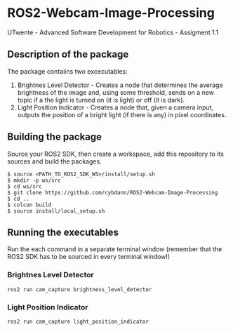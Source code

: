 # ROS2-Webcam-Image-Processing
UTwente - Advanced Software Development for Robotics - Assigment 1.1

## Description of the package
The package contaiins two excecutables:
1. Brightnes Level Detector - Creates a node that determines the average brightness of the image and, using some threshold,
sends on a new topic if a the light is turned on (it is light) or off (it is dark).
2. Light Position Indicator - Creates a node that, given a camera input, outputs the position of a bright light (if there is any)
in pixel coordinates.

## Building the package
Source your ROS2 SDK, then create a workspace, add this repository to its sources and build the packages.

```
$ source <PATH_TO_ROS2_SDK_WS>/install/setup.sh
$ mkdir -p ws/src
$ cd ws/src
$ git clone https://github.com/cybdann/ROS2-Webcam-Image-Processing
$ cd ..
$ colcon build
$ source install/local_setup.sh
```
## Running the executables
Run the each command in a separate terminal window (remember that the ROS2 SDK has to be sourced in every terminal window!)

### Brightnes Level Detector
```
ros2 run cam_capture brightness_level_detector
```

### Light Position Indicator
```
ros2 run cam_capture light_position_indicator
```

